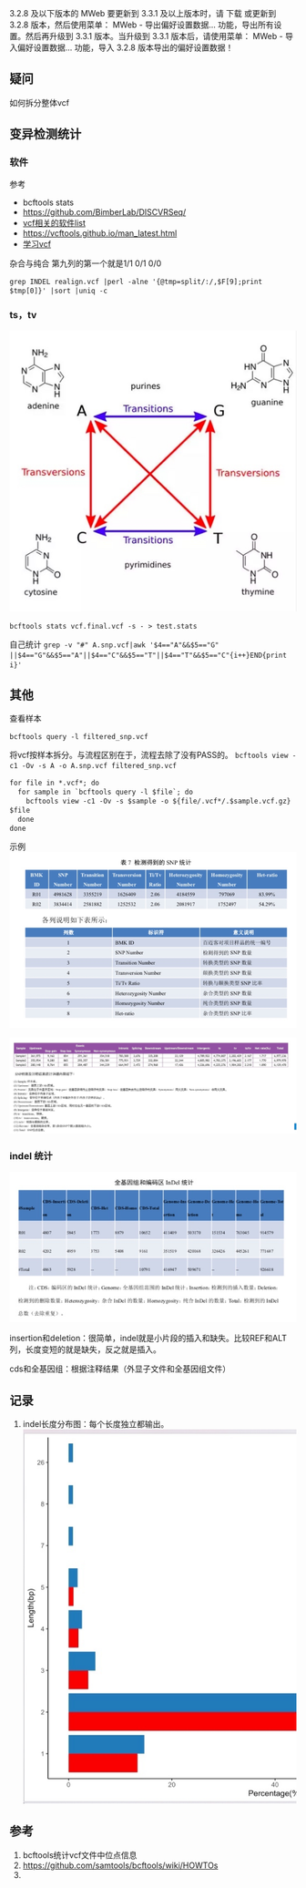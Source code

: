 3.2.8 及以下版本的 MWeb 要更新到 3.3.1 及以上版本时，请 下载 或更新到 3.2.8 版本，然后使用菜单： MWeb - 导出偏好设置数据... 功能，导出所有设置。然后再升级到 3.3.1 版本。当升级到 3.3.1 版本后，请使用菜单： MWeb - 导入偏好设置数据... 功能，导入 3.2.8 版本导出的偏好设置数据！
## 疑问
如何拆分整体vcf
## 变异检测统计
### 软件
参考
- bcftools stats
- https://github.com/BimberLab/DISCVRSeq/
- [vcf相关的软件list](https://github.com/knausb/vcfR)
- https://vcftools.github.io/man_latest.html
- [学习vcf](https://github.com/davetang/learning_vcf_file)

杂合与纯合
第九列的第一个就是1/1 0/1 0/0
```
grep INDEL realign.vcf |perl -alne '{@tmp=split/:/,$F[9];print $tmp[0]}' |sort |uniq -c
```

### ts，tv
![](media/15705167491151.jpg)


```
bcftools stats vcf.final.vcf -s - > test.stats
```

自己统计
`grep -v "#" A.snp.vcf|awk '$4=="A"&&$5=="G" ||$4=="G"&&$5=="A"||$4=="C"&&$5=="T"||$4=="T"&&$5=="C"{i++}END{print i}'`

## 其他
查看样本
```
bcftools query -l filtered_snp.vcf
```

将vcf按样本拆分。与流程区别在于，流程去除了没有PASS的。
`bcftools view -c1 -Ov -s A -o A.snp.vcf filtered_snp.vcf`
```
for file in *.vcf*; do
  for sample in `bcftools query -l $file`; do
    bcftools view -c1 -Ov -s $sample -o ${file/.vcf*/.$sample.vcf.gz} $file
  done
done
```

示例
![](media/15705167748788.jpg)


![](media/15705167818978.jpg)


### indel 统计
![](media/15705167885536.jpg)


insertion和deletion：很简单，indel就是小片段的插入和缺失。比较REF和ALT列，长度变短的就是缺失，反之就是插入。

cds和全基因组：根据注释结果（外显子文件和全基因组文件）


## 记录
1. indel长度分布图：每个长度独立都输出。
![](media/15705167993236.jpg)



## 参考
1. bcftools统计vcf文件中位点信息
2. https://github.com/samtools/bcftools/wiki/HOWTOs
3. 